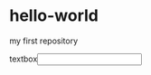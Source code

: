 # hello-world
my first repository
<html>
  <head>
  </head>
  <body>
    <p>
      <form>
          textbox<input type="text" name="txt">
    </form>
    </p>
  </body>
</html>
